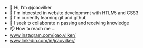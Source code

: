 - 👋 Hi, I’m @joaovilker
- 👀 I'm interested in website development with HTLM5 and CSS3
- 🌱 I'm currently learning git and github
- 💞️ I seek to collaborate in passing and receiving knowledge
- 📫 How to reach me ...
- www.instagram.com/joao.vilker/
- www.linkedin.com/in/joaovilker/

<!---
joaovilker/joaovilker is a ✨ special ✨ repository because its `README.md` (this file) appears on your GitHub profile.
You can click the Preview link to take a look at your changes.
--->
